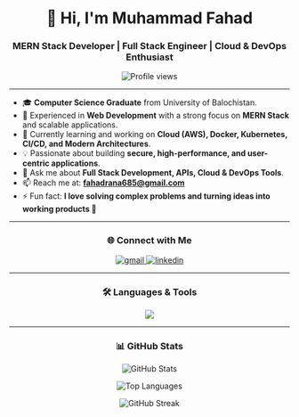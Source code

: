 <h1 align="center">🚀 Hi, I'm Muhammad Fahad</h1>
<h3 align="center">MERN Stack Developer | Full Stack Engineer | Cloud & DevOps Enthusiast</h3>

<p align="center">
  <img src="https://komarev.com/ghpvc/?username=fahad-developer&label=Profile%20Views&color=blueviolet&style=flat-square" alt="Profile views" />
</p>

---

- 🎓 **Computer Science Graduate** from University of Balochistan.  
- 💼 Experienced in **Web Development** with a strong focus on **MERN Stack** and scalable applications.  
- 🌱 Currently learning and working on **Cloud (AWS), Docker, Kubernetes, CI/CD, and Modern Architectures**.  
- 💡 Passionate about building **secure, high-performance, and user-centric applications**.  
- 💬 Ask me about **Full Stack Development, APIs, Cloud & DevOps Tools**.  
- 📫 Reach me at: **fahadrana685@gmail.com**  
- ⚡ Fun fact: **I love solving complex problems and turning ideas into working products 🚀**  

---

<h3 align="center">🌐 Connect with Me</h3>
<p align="center">
  <a href="mailto:fahadrana685@gmail.com">
    <img src="https://skillicons.dev/icons?i=gmail" alt="gmail" />
  </a>
  <a href="https://www.linkedin.com/in/muhammad-fahad-04bb70245" target="blank">
    <img src="https://skillicons.dev/icons?i=linkedin" alt="linkedin" />
  </a>
</p>

---

<h3 align="center">🛠️ Languages & Tools</h3>
<p align="center">
  <img src="https://skillicons.dev/icons?i=html,css,tailwind,js,react,next,express,nodejs,mongodb,python,django,cpp,git,github,gitlab,docker,kubernetes,terraform,ansible,prometheus ,grafana,aws,figma" />
</p>

---

<h3 align="center">📊 GitHub Stats</h3>

<p align="center">
  <img src="https://github-readme-stats.vercel.app/api?username=fahad-developer&show_icons=true&theme=radical" alt="GitHub Stats" />
</p>

<p align="center">
  <img src="https://github-readme-stats.vercel.app/api/top-langs?username=fahad-developer&layout=compact&theme=radical" alt="Top Languages" />
</p>

<p align="center">
  <img src="https://github-readme-streak-stats.herokuapp.com?user=fahad-developer&theme=radical" alt="GitHub Streak" />
</p>
